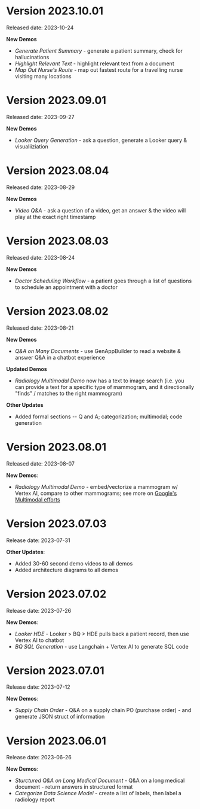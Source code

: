 # Version 2023.10.01

Released date: 2023-10-24

**New Demos**
- *Generate Patient Summary* - generate a patient summary, check for hallucinations
- *Highlight Relevant Text* - highlight relevant text from a document
- *Map Out Nurse's Route* - map out fastest route for a travelling nurse visiting many locations

# Version 2023.09.01

Released date: 2023-09-27

**New Demos**
- *Looker Query Generation* - ask a question, generate a Looker query & visualiiziation

# Version 2023.08.04

Released date: 2023-08-29

**New Demos**
- *Video Q&A* - ask a question of a video, get an answer & the video will play at the exact right timestamp

# Version 2023.08.03 

Released date: 2023-08-24

**New Demos**
- *Doctor Scheduling Workflow* - a patient goes through a list of questions to schedule an appointment with a doctor

# Version 2023.08.02 

Released date: 2023-08-21

**New Demos**
- *Q&A on Many Documents* - use GenAppBuilder to read a website & answer Q&A in a chatbot experience

**Updated Demos**
- *Radiology Multimodal Demo* now has a text to image search (i.e. you can provide a text for a specific type of mammogram, and it directionally "finds" / matches to the right mammogram) 

**Other Updates**
- Added formal sections -- Q and A; categorization; multimodal; code generation

# Version 2023.08.01

Released date: 2023-08-07

**New Demos**: 
- *Radiology Multimodal Demo* - embed/vectorize a mammogram w/ Vertex AI, compare to other mammograms; see more on [Google's Multimodal efforts](https://ai.googleblog.com/2023/08/multimodal-medical-ai.html)

# Version 2023.07.03

Release date: 2023-07-31

**Other Updates**: 
- Added 30-60 second demo videos to all demos
- Added architecture diagrams to all demos

# Version 2023.07.02

Release date: 2023-07-26

**New Demos**: 
- *Looker HDE* - Looker > BQ > HDE pulls back a patient record, then use Vertex AI to chatbot 
- *BQ SQL Generation* - use Langchain + Vertex AI to generate SQL code

# Version 2023.07.01

Release date: 2023-07-12

**New Demos**: 
- *Supply Chain Order* - Q&A on a supply chain PO (purchase order) - and generate JSON struct of information

# Version 2023.06.01

Release date: 2023-06-26

**New Demos**: 
- *Sturctured Q&A on Long Medical Document* - Q&A on a long medical document - return answers in structured format
- *Categorize Data Science Model* - create a list of labels, then label a radiology report